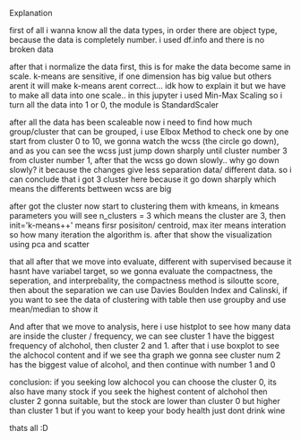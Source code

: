 Explanation

first of all i wanna know all the data types, in order there are object type, because the data is completely number. i used df.info and there is no broken data

after that i normalize the data first, this is for make the data become same in scale. k-means are sensitive, if one dimension has big value but others arent it will make k-means arent correct... idk how to explain it but we have to make all data into one scale.. in this jupyter i used Min-Max Scaling so i turn all the data into 1 or 0, the module is StandardScaler

after all the data has been scaleable now i need to find how much group/cluster that can be grouped, i use Elbox Method to check one by one start from cluster 0 to 10, we gonna watch the wcss (the circle go down), and as you can see the wcss just jump down sharply until cluster number 3 from cluster number 1, after that the wcss go down slowly.. why go down slowly? it because the changes give less separation data/ different data. so i can conclude that i got 3 cluster here because it go down sharply which means the differents bettween wcss are big

after got the cluster now start to clustering them with kmeans, in kmeans parameters you will see n_clusters = 3 which means the cluster are 3, then init='k-means++' means firsr posisiton/ centroid, max iter means interation so how many iteration the algorithm is. after that show the visualization using pca and scatter

that all after that we move into evaluate, different with supervised because it hasnt have variabel target, so we gonna evaluate the compactness, the seperation, and interprebality, the compactness method is siloutte score, then about the separation we can use Davies Boulden Index and Calinski, if you want to see the data of clustering with table then use groupby and use mean/median to show it

And after that we move to analysis, here i use  histplot to see how many data are inside the cluster / frequency, we can see cluster 1 have the biggest frequency of alchohol, then cluster 2 and 1. after that i use boxplot to see the alchocol content and if we see tha graph we gonna see cluster num 2 has the biggest value of alcohol, and then continue with number 1 and 0

conclusion:
if you seeking low alchocol you can choose the cluster 0, its also have many stock
if you seek the highest content of alchohol then cluster 2 gonna suitable, but the stock are lower than cluster 0 but higher than cluster 1
but if you want to keep your body health just dont drink wine

thats all :D